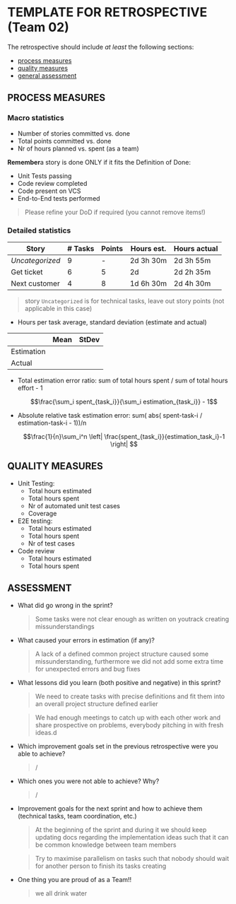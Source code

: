 # TEMPLATE FOR RETROSPECTIVE (Team 02)

The retrospective should include _at least_ the following
sections:

- [process measures](#process-measures)
- [quality measures](#quality-measures)
- [general assessment](#assessment)

## PROCESS MEASURES

### Macro statistics

- Number of stories committed vs. done
- Total points committed vs. done
- Nr of hours planned vs. spent (as a team)

**Remember**a story is done ONLY if it fits the Definition of Done:

- Unit Tests passing
- Code review completed
- Code present on VCS
- End-to-End tests performed

> Please refine your DoD if required (you cannot remove items!)

### Detailed statistics

| Story           | # Tasks | Points | Hours est. | Hours actual |
| --------------- | ------- | ------ | ---------- | ------------ |
| _Uncategorized_ | 9       | -      | 2d 3h 30m  | 2d 3h 55m    |
| Get ticket      | 6       | 5      | 2d         | 2d 2h 35m    |
| Next customer   | 4       | 8      | 1d 6h 30m  | 2d 4h 30m    |

> story `Uncategorized` is for technical tasks, leave out story points (not applicable in this case)

- Hours per task average, standard deviation (estimate and actual)

|            | Mean | StDev |
| ---------- | ---- | ----- |
| Estimation |      |       |
| Actual     |      |       |

- Total estimation error ratio: sum of total hours spent / sum of total hours effort - 1

  $$\frac{\sum_i spent_{task_i}}{\sum_i estimation_{task_i}} - 1$$

- Absolute relative task estimation error: sum( abs( spent-task-i / estimation-task-i - 1))/n

  $$\frac{1}{n}\sum_i^n \left| \frac{spent_{task_i}}{estimation_task_i}-1 \right| $$

## QUALITY MEASURES

- Unit Testing:
  - Total hours estimated
  - Total hours spent
  - Nr of automated unit test cases
  - Coverage
- E2E testing:
  - Total hours estimated
  - Total hours spent
  - Nr of test cases
- Code review
  - Total hours estimated
  - Total hours spent

## ASSESSMENT

- What did go wrong in the sprint?

  > Some tasks were not clear enough as written on youtrack creating missunderstandings

- What caused your errors in estimation (if any)?

  > A lack of a defined common project structure caused some missunderstanding, furthermore we did not add some extra time for unexpected errors and bug fixes

- What lessons did you learn (both positive and negative) in this sprint?

  > We need to create tasks with precise definitions and fit them into an overall project structure defined earlier

  > We had enough meetings to catch up with each other work and share prospective on problems, everybody pitching in with fresh ideas.d

- Which improvement goals set in the previous retrospective were you able to achieve?

  > /

- Which ones you were not able to achieve? Why?

  > /

- Improvement goals for the next sprint and how to achieve them (technical tasks, team coordination, etc.)

  > At the beginning of the sprint and during it we should keep updating docs regarding the implementation ideas such that it can be common knowledge between team members

  > Try to maximise parallelism on tasks such that nobody should wait for another person to finish its tasks creating

- One thing you are proud of as a Team!!

  > we all drink water
